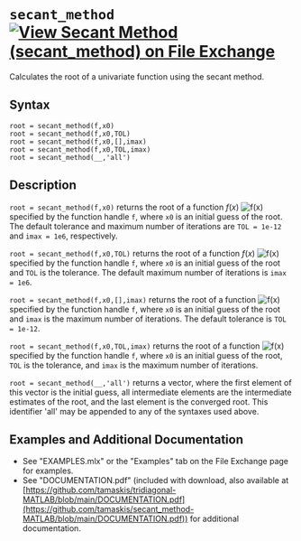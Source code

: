 # `secant_method` [![View Secant Method (secant_method) on File Exchange](https://www.mathworks.com/matlabcentral/images/matlab-file-exchange.svg)](https://www.mathworks.com/matlabcentral/fileexchange/85745-secant-method-secant_method)

Calculates the root of a univariate function using the secant method.


## Syntax

`root = secant_method(f,x0)`\
`root = secant_method(f,x0,TOL)`\
`root = secant_method(f,x0,[],imax)`\
`root = secant_method(f,x0,TOL,imax)`\
`root = secant_method(__,'all')`


## Description

`root = secant_method(f,x0)` returns the root of a function $f(x)$ <img src="https://latex.codecogs.com/svg.latex?\inline&space;f(x)" title="f(x)" /> specified by the function handle `f`, where `x0` is an initial guess of the root. The default tolerance and maximum number of iterations are `TOL = 1e-12` and `imax = 1e6`, respectively.

`root = secant_method(f,x0,TOL)` returns the root of a function $f(x)$ <img src="https://latex.codecogs.com/svg.latex?\inline&space;f(x)" title="f(x)" /> specified by the function handle `f`, where `x0` is an initial guess of the root and `TOL` is the tolerance. The default maximum number of iterations is `imax = 1e6`.

`root = secant_method(f,x0,[],imax)` returns the root of a function <img src="https://latex.codecogs.com/svg.latex?\inline&space;f(x)" title="f(x)" /> specified by the function handle `f`, where `x0` is an initial guess of the root and `imax` is the maximum number of iterations. The default tolerance is `TOL = 1e-12`.

`root = secant_method(f,x0,TOL,imax)` returns the root of a function <img src="https://latex.codecogs.com/svg.latex?\inline&space;f(x)" title="f(x)" /> specified by the function handle `f`, where `x0` is an initial guess of the root, `TOL` is the tolerance, and `imax` is the maximum number of iterations.

`root = secant_method(__,'all')` returns a vector, where the first element of this vector is the initial guess, all intermediate elements are the intermediate estimates of the root, and the last element is the converged root. This identifier 'all' may be appended to any of the syntaxes used above.


## Examples and Additional Documentation

   -  See "EXAMPLES.mlx" or the "Examples" tab on the File Exchange page for examples. 
   -  See "DOCUMENTATION.pdf" (included with download, also available at [https://github.com/tamaskis/tridiagonal-MATLAB/blob/main/DOCUMENTATION.pdf](https://github.com/tamaskis/secant_method-MATLAB/blob/main/DOCUMENTATION.pdf)) for additional documentation.
